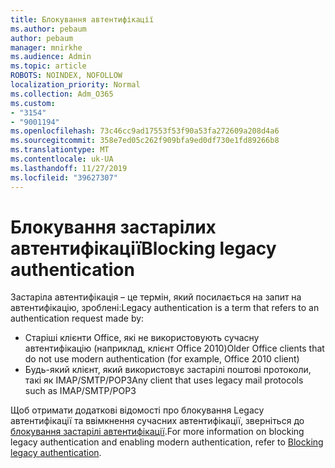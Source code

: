 ```yaml
---
title: Блокування автентифікації
ms.author: pebaum
author: pebaum
manager: mnirkhe
ms.audience: Admin
ms.topic: article
ROBOTS: NOINDEX, NOFOLLOW
localization_priority: Normal
ms.collection: Adm_O365
ms.custom:
- "3154"
- "9001194"
ms.openlocfilehash: 73c46cc9ad17553f53f90a53fa272609a208d4a6
ms.sourcegitcommit: 358e7ed05c262f909bfa9ed0df730e1fd89266b8
ms.translationtype: MT
ms.contentlocale: uk-UA
ms.lasthandoff: 11/27/2019
ms.locfileid: "39627307"
---
```

# <a name="blocking-legacy-authentication"></a><span data-ttu-id="ed645-102">Блокування застарілих автентифікації</span><span class="sxs-lookup"><span data-stu-id="ed645-102">Blocking legacy authentication</span></span>

<span data-ttu-id="ed645-103">Застаріла автентифікація – це термін, який посилається на запит на автентифікацію, зроблені:</span><span class="sxs-lookup"><span data-stu-id="ed645-103">Legacy authentication is a term that refers to an authentication request made by:</span></span>

- <span data-ttu-id="ed645-104">Старіші клієнти Office, які не використовують сучасну автентифікацію (наприклад, клієнт Office 2010)</span><span class="sxs-lookup"><span data-stu-id="ed645-104">Older Office clients that do not use modern authentication (for example, Office 2010 client)</span></span>
- <span data-ttu-id="ed645-105">Будь-який клієнт, який використовує застарілі поштові протоколи, такі як IMAP/SMTP/POP3</span><span class="sxs-lookup"><span data-stu-id="ed645-105">Any client that uses legacy mail protocols such as IMAP/SMTP/POP3</span></span>  

<span data-ttu-id="ed645-106">Щоб отримати додаткові відомості про блокування Legacy автентифікації та ввімкнення сучасних автентифікації, зверніться до [блокування застарілі автентифікації](https://docs.microsoft.com/azure/active-directory/conditional-access/concept-conditional-access-block-legacy-authentication).</span><span class="sxs-lookup"><span data-stu-id="ed645-106">For more information on blocking legacy authentication and enabling modern authentication, refer to [Blocking legacy authentication](https://docs.microsoft.com/azure/active-directory/conditional-access/concept-conditional-access-block-legacy-authentication).</span></span>